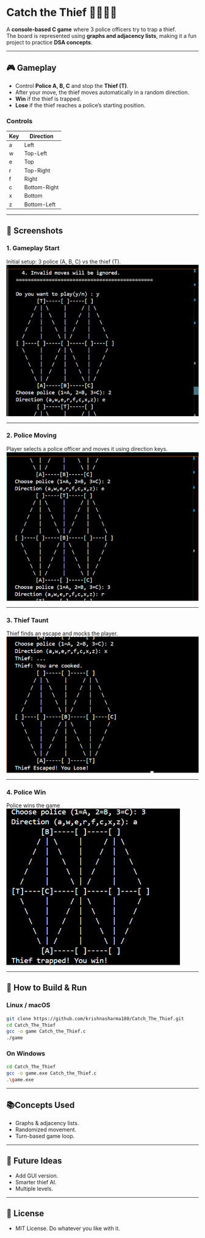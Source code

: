 # Catch the Thief 👮‍♂️🦹‍♂️  

A **console-based C game** where 3 police officers try to trap a thief.  
The board is represented using **graphs and adjacency lists**, making it a fun project to practice **DSA concepts**.  

---

## 🎮 Gameplay
- Control **Police A, B, C** and stop the **Thief (T)**.  
- After your move, the thief moves automatically in a random direction.  
- **Win** if the thief is trapped.  
- **Lose** if the thief reaches a police’s starting position.  

### Controls
| Key | Direction     |
|-----|--------------|
| a   | Left         |
| w   | Top-Left     |
| e   | Top          |
| r   | Top-Right    |
| f   | Right        |
| c   | Bottom-Right |
| x   | Bottom       |
| z   | Bottom-Left  |

---
## 📸 Screenshots

### 1. Gameplay Start  
Initial setup: 3 police (A, B, C) vs the thief (T).  
![Gameplay Start](images/start.png)  

---

### 2. Police Moving  
Player selects a police officer and moves it using direction keys.  
![Police Moving](images/police-move.png)  

---

### 3. Thief Taunt  
Thief finds an escape and mocks the player.  
![Thief Taunt](images/thief-taunt.png)  

---

### 4. Police Win  
Police wins the game  
![Police Roast](images/trapped.png)  


---

## 🚀 How to Build & Run

### Linux / macOS
```bash
git clone https://github.com/krishnasharma180/Catch_The_Thief.git
cd Catch_The_Thief
gcc -o game Catch_the_Thief.c
./game
```
### On Windows
```bash
cd Catch_The_Thief
gcc -o game.exe Catch_the_Thief.c
.\game.exe

```
---
## 📚Concepts Used

- Graphs & adjacency lists.
- Randomized movement.
- Turn-based game loop.

---
## 🔮 Future Ideas

- Add GUI version.
- Smarter thief AI.
- Multiple levels.

---
## 📜 License
- MIT License. Do whatever you like with it.
